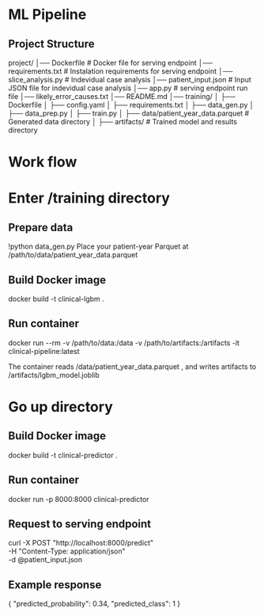 # ML Pipeline 

## Project Structure 
project/
│── Dockerfile # Docker file for serving endpoint
│── requirements.txt # Instalation requirements for serving endpoint
│── slice_analysis.py # Indevidual case analysis
│── patient_input.json # Input JSON file for indevidual case analysis
│── app.py # serving endpoint run file
│── likely_error_causes.txt 
│── README.md
│── training/
│     ├── Dockerfile
│     ├── config.yaml
│     ├── requirements.txt
│     ├── data_gen.py
│     ├── data_prep.py
│     ├── train.py
│     ├── data/patient_year_data.parquet # Generated data directory
│     ├── artifacts/ # Trained model and results directory

# Work flow

# Enter /training directory

## Prepare data
!python data_gen.py
Place your patient-year Parquet at /path/to/data/patient_year_data.parquet

## Build Docker image
docker build -t clinical-lgbm .

## Run container
docker run --rm -v /path/to/data:/data -v /path/to/artifacts:/artifacts -it clinical-pipeline:latest

The container reads /data/patient_year_data.parquet ,
and writes artifacts to /artifacts/lgbm_model.joblib

# Go up directory

## Build Docker image
docker build -t clinical-predictor .

## Run container
docker run -p 8000:8000 clinical-predictor

## Request to serving endpoint
curl -X POST "http://localhost:8000/predict" \
     -H "Content-Type: application/json" \
     -d @patient_input.json


## Example response
{
  "predicted_probability": 0.34,
  "predicted_class": 1
}

